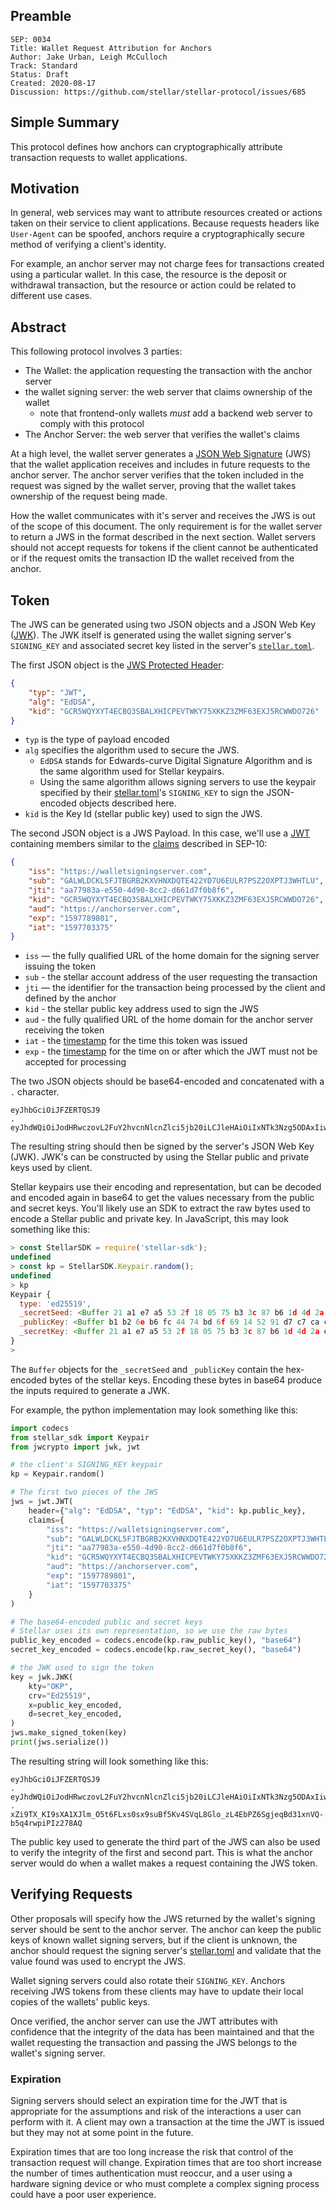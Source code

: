 ## Preamble

```
SEP: 0034
Title: Wallet Request Attribution for Anchors
Author: Jake Urban, Leigh McCulloch
Track: Standard
Status: Draft
Created: 2020-08-17
Discussion: https://github.com/stellar/stellar-protocol/issues/685
```

## Simple Summary
This protocol defines how anchors can cryptographically attribute transaction requests to wallet applications. 

## Motivation
In general, web services may want to attribute resources created or actions taken on their service to client applications. Because requests headers like `User-Agent` can be spoofed, anchors require a cryptographically secure method of verifying a client's identity.

For example, an anchor server may not charge fees for transactions created using a particular wallet. In this case, the resource is the deposit or withdrawal transaction, but the resource or action could be related to different use cases.

## Abstract
This following protocol involves 3 parties:

- The Wallet: the application requesting the transaction with the anchor server 
- the wallet signing server: the web server that claims ownership of the wallet
    - note that frontend-only wallets _must_ add a backend web server to comply with this protocol
- The Anchor Server: the web server that verifies the wallet's claims

At a high level, the wallet server generates a [JSON Web Signature](https://www.rfc-editor.org/rfc/rfc7515.html) (JWS) that the wallet application receives and includes in future requests to the anchor server. The anchor server verifies that the token included in the request was signed by the wallet server, proving that the wallet takes ownership of the request being made.

How the wallet communicates with it's server and receives the JWS is out of the scope of this document. The only requirement is for the wallet server to return a JWS in the format described in the next section. Wallet servers should not accept requests for tokens if the client cannot be authenticated or if the request omits the transaction ID the wallet received from the anchor.

## Token

The JWS can be generated using two JSON objects and a JSON Web Key ([JWK](https://www.rfc-editor.org/rfc/rfc7517.html)). The JWK itself is generated using the wallet signing server's `SIGNING_KEY` and associated secret key listed in the server's [`stellar.toml`](sep-0001.md).

The first JSON object is the [JWS Protected Header](https://www.rfc-editor.org/rfc/rfc7515.html#section-4):
```json
{
    "typ": "JWT",
    "alg": "EdDSA",
    "kid": "GCR5WQYXYT4ECBQ3SBALXHICPEVTWKY75XKKZ3ZMF63EXJ5RCWWDO726"
}
```

- `typ` is the type of payload encoded
- `alg` specifies the algorithm used to secure the JWS. 
  - `EdDSA` stands for Edwards-curve Digital Signature Algorithm and is the same algorithm used for Stellar keypairs. 
  - Using the same algorithm allows signing servers to use the keypair specified by their [stellar.toml](sep-0001.md)'s `SIGNING_KEY` to sign the JSON-encoded objects described here. 
- `kid` is the Key Id (stellar public key) used to sign the JWS.

The second JSON object is a JWS Payload. In this case, we'll use a [JWT](http://www.rfc-editor.org/info/rfc7519) containing members similar to the [claims](https://www.rfc-editor.org/rfc/rfc7519.html#section-4.1) described in SEP-10:

```json
{
    "iss": "https://walletsigningserver.com",
    "sub": "GALWLDCKL5FJTBGRB2KXVHNXDQTE422YD7U6EULR7PSZ2OXPTJ3WHTLU",
    "jti": "aa77983a-e550-4d90-8cc2-d661d7f0b8f6",
    "kid": "GCR5WQYXYT4ECBQ3SBALXHICPEVTWKY75XKKZ3ZMF63EXJ5RCWWDO726",
    "aud": "https://anchorserver.com",
    "exp": "1597789801",
    "iat": "1597703375"
}
```

* `iss` — the fully qualified URL of the home domain for the signing server issuing the token
* `sub` - the stellar account address of the user requesting the transaction
* `jti` — the identifier for the transaction being processed by the client and defined by the anchor
* `kid` - the stellar public key address used to sign the JWS
* `aud` - the fully qualified URL of the home domain for the anchor server receiving the token
* `iat` - the [timestamp](https://tools.ietf.org/html/rfc7519#section-4.1.6) for the time this token was issued
* `exp` - the [timestamp](https://tools.ietf.org/html/rfc7519#section-4.1.4) for the time on or after which the JWT must not be accepted for processing

The two JSON objects should be base64-encoded and concatenated with a `.` character. 
```
eyJhbGciOiJFZERTQSJ9
.
eyJhdWQiOiJodHRwczovL2FuY2hvcnNlcnZlci5jb20iLCJleHAiOiIxNTk3Nzg5ODAxIiwiaWF0IjoiMTU5NzcwMzM3NSIsImlzcyI6Imh0dHBzOi8vd2FsbGV0c2lnbmluZ3NlcnZlci5jb20iLCJqdGkiOiJhYTc3OTgzYS1lNTUwLTRkOTAtOGNjMi1kNjYxZDdmMGI4ZjYiLCJzdWIiOiJHQ0NYS0NIVkVESDZNR1pZSUhER0lGRDVMSEdEM1JDQVo3TkZMSUFZNk5aQ0ZZQlZTNk1RUEZSNyJ9
```

The resulting string should then be signed by the server's JSON Web Key (JWK). JWK's can be constructed by using the Stellar public and private keys used by client.

Stellar keypairs use their encoding and representation, but can be decoded and encoded again in base64 to get the values necessary from the public and secret keys. You'll likely use an SDK to extract the raw bytes used to encode a Stellar public and private key. In JavaScript, this may look something like this:
```javascript
> const StellarSDK = require('stellar-sdk');
undefined
> const kp = StellarSDK.Keypair.random();
undefined
> kp
Keypair {
  type: 'ed25519',
  _secretSeed: <Buffer 21 a1 e7 a5 53 2f 18 05 75 b3 3c 87 b6 1d 4d 2a e6 28 0f 88 da 92 27 d9 20 8d 0e 94 9f 90 58 94>,
  _publicKey: <Buffer b1 b2 6e b6 fc 44 74 bd 6f 69 14 52 91 d7 c7 ca c6 1d 9b 7d 52 8d 9c c2 ac 5e f9 61 07 28 e4 40>,
  _secretKey: <Buffer 21 a1 e7 a5 53 2f 18 05 75 b3 3c 87 b6 1d 4d 2a e6 28 0f 88 da 92 27 d9 20 8d 0e 94 9f 90 58 94 b1 b2 6e b6 fc 44 74 bd 6f 69 14 52 91 d7 c7 ca c6 1d ... 14 more bytes>
}
> 
```

The `Buffer` objects for the `_secretSeed` and `_publicKey` contain the hex-encoded bytes of the stellar keys. Encoding these bytes in base64 produce the inputs required to generate a JWK.

For example, the python implementation may look something like this:
```python
import codecs
from stellar_sdk import Keypair
from jwcrypto import jwk, jwt

# the client's SIGNING_KEY keypair
kp = Keypair.random()

# The first two pieces of the JWS
jws = jwt.JWT(
    header={"alg": "EdDSA", "typ": "EdDSA", "kid": kp.public_key},
    claims={
        "iss": "https://walletsigningserver.com",
        "sub": "GALWLDCKL5FJTBGRB2KXVHNXDQTE422YD7U6EULR7PSZ2OXPTJ3WHTLU",
        "jti": "aa77983a-e550-4d90-8cc2-d661d7f0b8f6",
        "kid": "GCR5WQYXYT4ECBQ3SBALXHICPEVTWKY75XKKZ3ZMF63EXJ5RCWWDO726",
        "aud": "https://anchorserver.com",
        "exp": "1597789801",
        "iat": "1597703375"
    }   
)

# The base64-encoded public and secret keys
# Stellar uses its own representation, so we use the raw bytes
public_key_encoded = codecs.encode(kp.raw_public_key(), "base64")
secret_key_encoded = codecs.encode(kp.raw_secret_key(), "base64")

# the JWK used to sign the token
key = jwk.JWK(
    kty="OKP",
    crv="Ed25519",
    x=public_key_encoded,
    d=secret_key_encoded,
)
jws.make_signed_token(key)
print(jws.serialize())
```

The resulting string will look something like this:
```
eyJhbGciOiJFZERTQSJ9
.
eyJhdWQiOiJodHRwczovL2FuY2hvcnNlcnZlci5jb20iLCJleHAiOiIxNTk3Nzg5ODAxIiwiaWF0IjoiMTU5NzcwMzM3NSIsImlzcyI6Imh0dHBzOi8vd2FsbGV0c2lnbmluZ3NlcnZlci5jb20iLCJqdGkiOiJhYTc3OTgzYS1lNTUwLTRkOTAtOGNjMi1kNjYxZDdmMGI4ZjYiLCJzdWIiOiJHQ0NYS0NIVkVESDZNR1pZSUhER0lGRDVMSEdEM1JDQVo3TkZMSUFZNk5aQ0ZZQlZTNk1RUEZSNyJ9
.
xZi9TX_KI9sXA1XJlm_O5t6FLxs0sx9suBf5Kv4SVqL8Glo_zL4EbPZ6SgjeqBd31xnVQ-b5q4rwpiPIz278AQ
```

The public key used to generate the third part of the JWS can also be used to verify the integrity of the first and second part. This is what the anchor server would do when a wallet makes a request containing the JWS token. 

## Verifying Requests
Other proposals will specify how the JWS returned by the wallet's signing server should be sent to the anchor server. The anchor can keep the public keys of known wallet signing servers, but if the client is unknown, the anchor should request the signing server's [stellar.toml](sep-0001.md) and validate that the value found was used to encrypt the JWS.

Wallet signing servers could also rotate their `SIGNING_KEY`. Anchors receiving JWS tokens from these clients may have to update their local copies of the wallets' public keys.

Once verified, the anchor server can use the JWT attributes with confidence that the integrity of the data has been maintained and that the wallet requesting the transaction and passing the JWS belongs to the wallet's signing server.

### Expiration
Signing servers should select an expiration time for the JWT that is appropriate for the assumptions and risk of the interactions a user can perform with it. A client may own a transaction at the time the JWT is issued but they may not at some point in the future. 

Expiration times that are too long increase the risk that control of the transaction request will change. Expiration times that are too short increase the number of times authentication must reoccur, and a user using a hardware signing device or who must complete a complex signing process could have a poor user experience.
